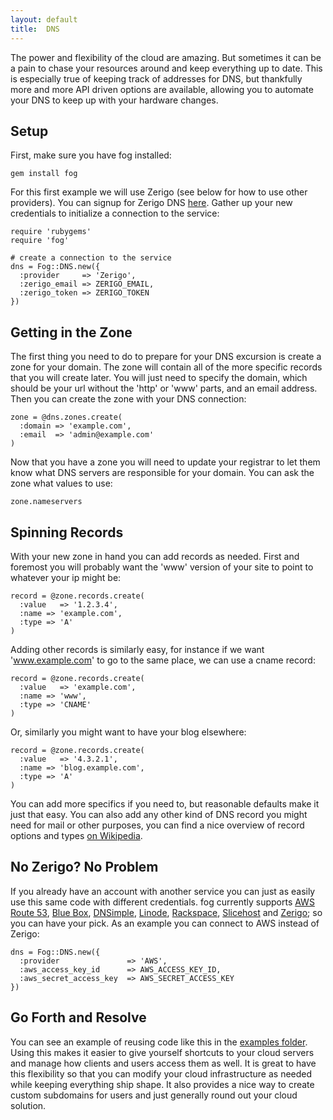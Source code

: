 ```yaml
---
layout: default
title:  DNS
---
```


The power and flexibility of the cloud are amazing. But sometimes it can be a pain to chase your resources around and keep everything up to date. This is especially true of keeping track of addresses for DNS, but thankfully more and more API driven options are available, allowing you to automate your DNS to keep up with your hardware changes.

## Setup

First, make sure you have fog installed:

    gem install fog

For this first example we will use Zerigo (see below for how to use other providers). You can signup for Zerigo DNS <a href="https://www.zerigo.com/signup/dns">here</a>. Gather up your new credentials to initialize a connection to the service:

    require 'rubygems'
    require 'fog'

    # create a connection to the service
    dns = Fog::DNS.new({
      :provider     => 'Zerigo',
      :zerigo_email => ZERIGO_EMAIL,
      :zerigo_token => ZERIGO_TOKEN
    })

## Getting in the Zone

The first thing you need to do to prepare for your DNS excursion is create a zone for your domain.  The zone will contain all of the more specific records that you will create later.  You will just need to specify the domain, which should be your url without the 'http' or 'www' parts, and an email address.  Then you can create the zone with your DNS connection:<!--more-->

    zone = @dns.zones.create(
      :domain => 'example.com',
      :email  => 'admin@example.com'
    )

Now that you have a zone you will need to update your registrar to let them know what DNS servers are responsible for your domain.  You can ask the zone what values to use:

    zone.nameservers

## Spinning Records

With your new zone in hand you can add records as needed.  First and foremost you will probably want the 'www' version of your site to point to whatever your ip might be:

    record = @zone.records.create(
      :value   => '1.2.3.4',
      :name => 'example.com',
      :type => 'A'
    )

Adding other records is similarly easy, for instance if we want 'www.example.com' to go to the same place, we can use a cname record:

    record = @zone.records.create(
      :value   => 'example.com',
      :name => 'www',
      :type => 'CNAME'
    )

Or, similarly you might want to have your blog elsewhere:

    record = @zone.records.create(
      :value   => '4.3.2.1',
      :name => 'blog.example.com',
      :type => 'A'
    )

You can add more specifics if you need to, but reasonable defaults make it just that easy.  You can also add any other kind of DNS record you might need for mail or other purposes, you can find a nice overview of record options and types <a href="http://en.wikipedia.org/wiki/Domain_Name_System#DNS_resource_records">on Wikipedia</a>.

## No Zerigo? No Problem

If you already have an account with another service you can just as easily use this same code with different credentials. fog currently supports <a href="http://aws.amazon.com/route53/">AWS Route 53</a>, <a href="http://bluebox.net">Blue Box</a>, <a href="http://dnsimple.com">DNSimple</a>, <a href="http://www.linode.com">Linode</a>, <a href="http://www.rackspace.com">Rackspace</a>, <a href="http://www.slicehost.com">Slicehost</a> and <a href="http://www.zerigo.com/managed-dns">Zerigo</a>; so you can have your pick.  As an example you can connect to AWS instead of Zerigo:

    dns = Fog::DNS.new({
      :provider               => 'AWS',
      :aws_access_key_id      => AWS_ACCESS_KEY_ID,
      :aws_secret_access_key  => AWS_SECRET_ACCESS_KEY
    })

## Go Forth and Resolve

You can see an example of reusing code like this in the <a href="https://github.com/fog/fog/blob/master/examples/dns_tests.rb">examples folder</a>. Using this makes it easier to give yourself shortcuts to your cloud servers and manage how clients and users access them as well. It is great to have this flexibility so that you can modify your cloud infrastructure as needed while keeping everything ship shape. It also provides a nice way to create custom subdomains for users and just generally round out your cloud solution.
